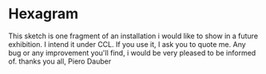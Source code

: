 # Hexagram

This sketch is one fragment of an installation i would like to show in a future exhibition.
I intend it under CCL.
If you use it, I ask you to quote me.
Any bug or any improvement you'll find, i would be very pleased to be informed of.
thanks you all,
Piero Dauber

